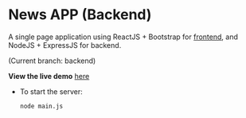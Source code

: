 # News APP (Backend)

A single page application using ReactJS + Bootstrap for [frontend](https://github.com/Microos/NewsApp/tree/master), and NodeJS + ExpressJS for backend.

(Current branch: backend)

__View the live demo__ [here](https://spa-newsapp.wl.r.appspot.com/)



- To start the server:

  `node main.js`

